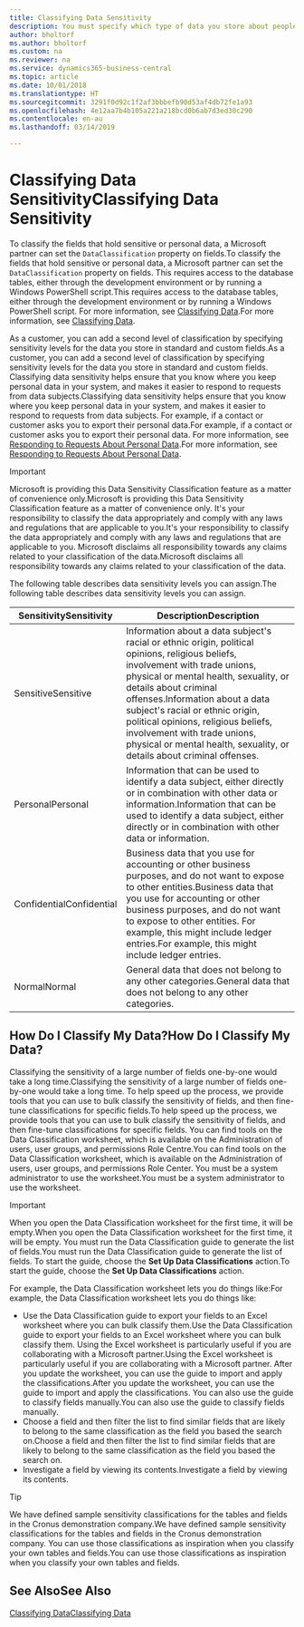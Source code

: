 ```yaml
---
title: Classifying Data Sensitivity
description: You must specify which type of data you store about people so that you can respond to data subject requests.
author: bholtorf
ms.author: bholtorf
ms.custom: na
ms.reviewer: na
ms.service: dynamics365-business-central
ms.topic: article
ms.date: 10/01/2018
ms.translationtype: HT
ms.sourcegitcommit: 3291f0d92c1f2af3bbbefb90d53af4db72fe1a93
ms.openlocfilehash: 4e12aa7b4b105a221a218bcd0b6ab7d3ed30c290
ms.contentlocale: en-au
ms.lasthandoff: 03/14/2019

---
```


# <a name="classifying-data-sensitivity"></a><span data-ttu-id="4465b-103">Classifying Data Sensitivity</span><span class="sxs-lookup"><span data-stu-id="4465b-103">Classifying Data Sensitivity</span></span>
<span data-ttu-id="4465b-104">To classify the fields that hold sensitive or personal data, a Microsoft partner can set the ```DataClassification``` property on fields.</span><span class="sxs-lookup"><span data-stu-id="4465b-104">To classify the fields that hold sensitive or personal data, a Microsoft partner can set the ```DataClassification``` property on fields.</span></span> <span data-ttu-id="4465b-105">This requires access to the database tables, either through the development environment or by running a Windows PowerShell script.</span><span class="sxs-lookup"><span data-stu-id="4465b-105">This requires access to the database tables, either through the development environment or by running a Windows PowerShell script.</span></span> <span data-ttu-id="4465b-106">For more information, see [Classifying Data](https://docs.microsoft.com/en-us/dynamics-nav/classifying-data).</span><span class="sxs-lookup"><span data-stu-id="4465b-106">For more information, see [Classifying Data](https://docs.microsoft.com/en-us/dynamics-nav/classifying-data).</span></span>  

<span data-ttu-id="4465b-107">As a customer, you can add a second level of classification by specifying sensitivity levels for the data you store in standard and custom fields.</span><span class="sxs-lookup"><span data-stu-id="4465b-107">As a customer, you can add a second level of classification by specifying sensitivity levels for the data you store in standard and custom fields.</span></span> <span data-ttu-id="4465b-108">Classifying data sensitivity helps ensure that you know where you keep personal data in your system, and makes it easier to respond to requests from data subjects.</span><span class="sxs-lookup"><span data-stu-id="4465b-108">Classifying data sensitivity helps ensure that you know where you keep personal data in your system, and makes it easier to respond to requests from data subjects.</span></span> <span data-ttu-id="4465b-109">For example, if a contact or customer asks you to export their personal data.</span><span class="sxs-lookup"><span data-stu-id="4465b-109">For example, if a contact or customer asks you to export their personal data.</span></span> <span data-ttu-id="4465b-110">For more information, see [Responding to Requests About Personal Data](admin-responding-to-requests-about-personal-data.md).</span><span class="sxs-lookup"><span data-stu-id="4465b-110">For more information, see [Responding to Requests About Personal Data](admin-responding-to-requests-about-personal-data.md).</span></span>

> [!Important]
> <span data-ttu-id="4465b-111">Microsoft is providing this Data Sensitivity Classification feature as a matter of convenience only.</span><span class="sxs-lookup"><span data-stu-id="4465b-111">Microsoft is providing this Data Sensitivity Classification feature as a matter of convenience only.</span></span> <span data-ttu-id="4465b-112">It's your responsibility to classify the data appropriately and comply with any laws and regulations that are applicable to you.</span><span class="sxs-lookup"><span data-stu-id="4465b-112">It's your responsibility to classify the data appropriately and comply with any laws and regulations that are applicable to you.</span></span> <span data-ttu-id="4465b-113">Microsoft disclaims all responsibility towards any claims related to your classification of the data.</span><span class="sxs-lookup"><span data-stu-id="4465b-113">Microsoft disclaims all responsibility towards any claims related to your classification of the data.</span></span>  

<span data-ttu-id="4465b-114">The following table describes data sensitivity levels you can assign.</span><span class="sxs-lookup"><span data-stu-id="4465b-114">The following table describes data sensitivity levels you can assign.</span></span>

|<span data-ttu-id="4465b-115">Sensitivity</span><span class="sxs-lookup"><span data-stu-id="4465b-115">Sensitivity</span></span>|<span data-ttu-id="4465b-116">Description</span><span class="sxs-lookup"><span data-stu-id="4465b-116">Description</span></span>|
|----|----|
|<span data-ttu-id="4465b-117">Sensitive</span><span class="sxs-lookup"><span data-stu-id="4465b-117">Sensitive</span></span> | <span data-ttu-id="4465b-118">Information about a data subject's racial or ethnic origin, political opinions, religious beliefs, involvement with trade unions, physical or mental health, sexuality, or details about criminal offenses.</span><span class="sxs-lookup"><span data-stu-id="4465b-118">Information about a data subject's racial or ethnic origin, political opinions, religious beliefs, involvement with trade unions, physical or mental health, sexuality, or details about criminal offenses.</span></span> |
|<span data-ttu-id="4465b-119">Personal</span><span class="sxs-lookup"><span data-stu-id="4465b-119">Personal</span></span> | <span data-ttu-id="4465b-120">Information that can be used to identify a data subject, either directly or in combination with other data or information.</span><span class="sxs-lookup"><span data-stu-id="4465b-120">Information that can be used to identify a data subject, either directly or in combination with other data or information.</span></span>|
|<span data-ttu-id="4465b-121">Confidential</span><span class="sxs-lookup"><span data-stu-id="4465b-121">Confidential</span></span> | <span data-ttu-id="4465b-122">Business data that you use for accounting or other business purposes, and do not want to expose to other entities.</span><span class="sxs-lookup"><span data-stu-id="4465b-122">Business data that you use for accounting or other business purposes, and do not want to expose to other entities.</span></span> <span data-ttu-id="4465b-123">For example, this might include ledger entries.</span><span class="sxs-lookup"><span data-stu-id="4465b-123">For example, this might include ledger entries.</span></span>|
|<span data-ttu-id="4465b-124">Normal</span><span class="sxs-lookup"><span data-stu-id="4465b-124">Normal</span></span> | <span data-ttu-id="4465b-125">General data that does not belong to any other categories.</span><span class="sxs-lookup"><span data-stu-id="4465b-125">General data that does not belong to any other categories.</span></span>|

## <a name="how-do-i-classify-my-data"></a><span data-ttu-id="4465b-126">How Do I Classify My Data?</span><span class="sxs-lookup"><span data-stu-id="4465b-126">How Do I Classify My Data?</span></span>
<span data-ttu-id="4465b-127">Classifying the sensitivity of a large number of fields one-by-one would take a long time.</span><span class="sxs-lookup"><span data-stu-id="4465b-127">Classifying the sensitivity of a large number of fields one-by-one would take a long time.</span></span> <span data-ttu-id="4465b-128">To help speed up the process, we provide tools that you can use to bulk classify the sensitivity of fields, and then fine-tune classifications for specific fields.</span><span class="sxs-lookup"><span data-stu-id="4465b-128">To help speed up the process, we provide tools that you can use to bulk classify the sensitivity of fields, and then fine-tune classifications for specific fields.</span></span> <span data-ttu-id="4465b-129">You can find tools on the Data Classification worksheet, which is available on the Administration of users, user groups, and permissions Role Centre.</span><span class="sxs-lookup"><span data-stu-id="4465b-129">You can find tools on the Data Classification worksheet, which is available on the Administration of users, user groups, and permissions Role Center.</span></span> <span data-ttu-id="4465b-130">You must be a system administrator to use the worksheet.</span><span class="sxs-lookup"><span data-stu-id="4465b-130">You must be a system administrator to use the worksheet.</span></span>

> [!Important]
> <span data-ttu-id="4465b-131">When you open the Data Classification worksheet for the first time, it will be empty.</span><span class="sxs-lookup"><span data-stu-id="4465b-131">When you open the Data Classification worksheet for the first time, it will be empty.</span></span> <span data-ttu-id="4465b-132">You must run the Data Classification guide to generate the list of fields.</span><span class="sxs-lookup"><span data-stu-id="4465b-132">You must run the Data Classification guide to generate the list of fields.</span></span> <span data-ttu-id="4465b-133">To start the guide, choose the **Set Up Data Classifications** action.</span><span class="sxs-lookup"><span data-stu-id="4465b-133">To start the guide, choose the **Set Up Data Classifications** action.</span></span>

<span data-ttu-id="4465b-134">For example, the Data Classification worksheet lets you do things like:</span><span class="sxs-lookup"><span data-stu-id="4465b-134">For example, the Data Classification worksheet lets you do things like:</span></span>  

* <span data-ttu-id="4465b-135">Use the Data Classification guide to export your fields to an Excel worksheet where you can bulk classify them.</span><span class="sxs-lookup"><span data-stu-id="4465b-135">Use the Data Classification guide to export your fields to an Excel worksheet where you can bulk classify them.</span></span> <span data-ttu-id="4465b-136">Using the Excel worksheet is particularly useful if you are collaborating with a Microsoft partner.</span><span class="sxs-lookup"><span data-stu-id="4465b-136">Using the Excel worksheet is particularly useful if you are collaborating with a Microsoft partner.</span></span> <span data-ttu-id="4465b-137">After you update the worksheet, you can use the guide to import and apply the classifications.</span><span class="sxs-lookup"><span data-stu-id="4465b-137">After you update the worksheet, you can use the guide to import and apply the classifications.</span></span> <span data-ttu-id="4465b-138">You can also use the guide to classify fields manually.</span><span class="sxs-lookup"><span data-stu-id="4465b-138">You can also use the guide to classify fields manually.</span></span>  
* <span data-ttu-id="4465b-139">Choose a field and then filter the list to find similar fields that are likely to belong to the same classification as the field you based the search on.</span><span class="sxs-lookup"><span data-stu-id="4465b-139">Choose a field and then filter the list to find similar fields that are likely to belong to the same classification as the field you based the search on.</span></span>  
* <span data-ttu-id="4465b-140">Investigate a field by viewing its contents.</span><span class="sxs-lookup"><span data-stu-id="4465b-140">Investigate a field by viewing its contents.</span></span>  

> [!Tip]
> <span data-ttu-id="4465b-141">We have defined sample sensitivity classifications for the tables and fields in the Cronus demonstration company.</span><span class="sxs-lookup"><span data-stu-id="4465b-141">We have defined sample sensitivity classifications for the tables and fields in the Cronus demonstration company.</span></span> <span data-ttu-id="4465b-142">You can use those classifications as inspiration when you classify your own tables and fields.</span><span class="sxs-lookup"><span data-stu-id="4465b-142">You can use those classifications as inspiration when you classify your own tables and fields.</span></span>

## <a name="see-also"></a><span data-ttu-id="4465b-143">See Also</span><span class="sxs-lookup"><span data-stu-id="4465b-143">See Also</span></span>
[<span data-ttu-id="4465b-144">Classifying Data</span><span class="sxs-lookup"><span data-stu-id="4465b-144">Classifying Data</span></span>](https://docs.microsoft.com/en-us/dynamics-nav/classifying-data)  

